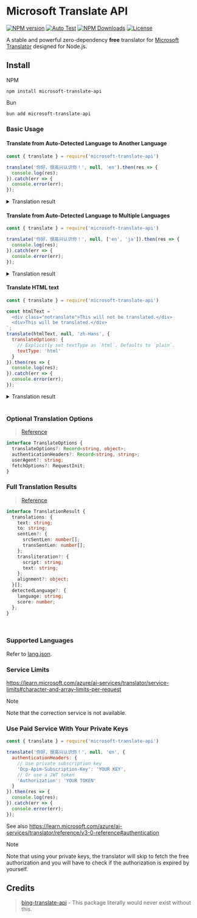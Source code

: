 # Microsoft Translate API

[![NPM version](https://img.shields.io/npm/v/microsoft-translate-api.svg?style=flat)](https://www.npmjs.org/package/microsoft-translate-api)
[![Auto Test](https://github.com/chewawi/microsoft-translate-api/actions/workflows/autotest.yml/badge.svg)](https://github.com/chewawi/microsoft-translate-api/actions/workflows/autotest.yml)
[![NPM Downloads](https://img.shields.io/npm/dm/microsoft-translate-api.svg)](https://npmcharts.com/compare/microsoft-translate-api?minimal=true)
[![License](https://img.shields.io/npm/l/microsoft-translate-api.svg)](https://github.com/tuusuario/microsoft-translate-api/blob/master/LICENSE)

A stable and powerful zero-dependency **free** translator for [Microsoft Translator](https://learn.microsoft.com/azure/ai-services/translator/) designed for Node.js.

## Install

NPM

```
npm install microsoft-translate-api
```

Bun

```
bun add microsoft-translate-api
```

### Basic Usage

#### Translate from Auto-Detected Language to Another Language

```javascript
const { translate } = require('microsoft-translate-api')

translate('你好，很高兴认识你！', null, 'en').then(res => {
  console.log(res);
}).catch(err => {
  console.error(err);
});
```

<details>
<summary>Translation result</summary>

```json
[
  {
    "detectedLanguage": {
      "language": "zh-Hans",
      "score": 1
    },
    "translations": [
      {
        "text": "Hello, nice to meet you!",
        "to": "en"
      }
    ]
  }
]
```

</details>

#### Translate from Auto-Detected Language to Multiple Languages

```javascript
const { translate } = require('microsoft-translate-api')

translate('你好，很高兴认识你！', null, ['en', 'ja']).then(res => {
  console.log(res);
}).catch(err => {
  console.error(err);
});
```

<details>
<summary>Translation result</summary>

```json
[
  {
    "detectedLanguage": {
      "language": "zh-Hans",
      "score": 1
    },
    "translations": [
      {
        "text": "Hello, nice to meet you!",
        "to": "en"
      },
      {
        "text": "こんにちは、はじめまして!",
        "to": "ja"
      }
    ]
  }
]
```

</details>

#### Translate HTML text

```javascript
const { translate } = require('microsoft-translate-api')

const htmlText = `
  <div class="notranslate">This will not be translated.</div>
  <div>This will be translated.</div>
`;
translate(htmlText, null, 'zh-Hans', {
  translateOptions: {
    // Explicitly set textType as `html`. Defaults to `plain`.
    textType: 'html'
  }
}).then(res => {
  console.log(res);
}).catch(err => {
  console.error(err);
});
```

<details>
<summary>Translation result</summary>

```json
[
  {
    "detectedLanguage": {
      "language": "en",
      "score": 1
    },
    "translations": [
      {
        "text": "<div class=\"notranslate\">This will not be translated.</div>\n<div>这将被翻译。</div>",
        "to": "zh-Hans"
      }
    ]
  }
]
```

</details>

<br/>

### Optional Translation Options

> [Reference](https://learn.microsoft.com/azure/ai-services/translator/reference/v3-0-translate#optional-parameters)

```typescript
interface TranslateOptions {
  translateOptions?: Record<string, object>;
  authenticationHeaders?: Record<string, string>;
  userAgent?: string;
  fetchOptions?: RequestInit;
}
```

### Full Translation Results

> [Reference](https://learn.microsoft.com/azure/ai-services/translator/reference/v3-0-translate#response-body)

```typescript
interface TranslationResult {
  translations: {
    text: string;
    to: string;
    sentLen?: {
      srcSentLen: number[];
      transSentLen: number[];
    };
    transliteration?: {
      script: string;
      text: string;
    };
    alignment?: object;
  }[];
  detectedLanguage?: {
    language: string;
    score: number;
  };
}
```

<br/>

### Supported Languages

Refer to [lang.json](src/lang.json).

### Service Limits

<https://learn.microsoft.com/azure/ai-services/translator/service-limits#character-and-array-limits-per-request>

> [!NOTE]
> Note that the correction service is not available.

### Use Paid Service With Your Private Keys

```javascript
const { translate } = require('microsoft-translate-api')

translate('你好，很高兴认识你！', null, 'en', {
  authenticationHeaders: {
    // Use private subscription key
    'Ocp-Apim-Subscription-Key': 'YOUR KEY',
    // Or use a JWT token
    'Authorization': 'YOUR TOKEN'
  }
}).then(res => {
  console.log(res);
}).catch(err => {
  console.error(err);
});
```

See also <https://learn.microsoft.com/azure/ai-services/translator/reference/v3-0-reference#authentication>

> [!NOTE]
> Note that using your private keys, the translator will skip to fetch the free authorization and you will have to check if the authorization is expired by yourself.

## Credits
>
> [bing-translate-api](https://github.com/plainheart/bing-translate-api/) - This package literally would never exist without this.
